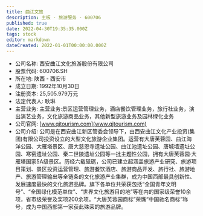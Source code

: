 ```yaml
---
title: 曲江文旅
description: 主板 - 旅游服务 - 600706
published: true
date: 2022-04-30T19:35:35.000Z
tags: stock
editor: markdown
dateCreated: 2022-01-01T00:00:00.000Z
---
```


- 公司名称: 西安曲江文化旅游股份有限公司
- 股票代码: 600706.SH
- 所在地: 陕西 - 西安市
- 成立日期: 1992年10月30日
- 注册资本: 25,505.979万元
- 法定代表人: 耿琳
- 主营业务: 主营业务:景区运营管理业务，酒店餐饮管理业务，旅行社业务，演出演艺业务，文化旅游商品业务，其他新型旅游业务及园林绿化业务
- 公司官网: [www.qjtourism.com](www.qjtourism.com)
- 公司介绍: 公司是在西安曲江新区管委会领导下，由西安曲江文化产业投资(集团)有限公司投资设立的大型文化旅游企业集团。运营有大唐芙蓉园、曲江海洋公园、大雁塔景区、唐大慈恩寺遗址公园、曲江池遗址公园、唐城墙遗址公园、寒窑遗址公园、秦二世陵遗址公园等一批主题性公园，拥有大唐芙蓉园·大雁塔国家5A级景区。历经六载砥砺，公司已建立起涵盖旅游产业研究、旅游项目策划、景区投资运营管理、旅游餐饮酒店、旅游商品开发、旅行社、旅游地产、旅游管理输出等全链条的文化旅游产业集群，成为中国西部最具创新性、发展速度最快的文化旅游品牌。旗下各单位共荣获包括“全国青年文明号”、“全国绿化模范单位”、“世界文化旅游目的地”等在内的国家级荣誉10余项，省市级荣誉及奖项200余项。“大唐芙蓉园商标”荣膺“中国驰名商标”称号，成为中国西部第一家获此殊荣的旅游品牌。


